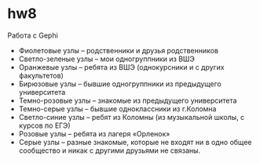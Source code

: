 # hw8
Работа с Gephi
* Фиолетовые узлы – родственники и друзья родственников
*	Светло-зеленые узлы – мои одногруппники из ВШЭ
*	Оранжевые узлы – ребята из ВШЭ (однокурсники и с других факультетов) 
*	Бирюзовые узлы – бывшие одногруппники из предыдущего университета 
*	Темно-розовые узлы – знакомые из предыдущего университета 
*	Темно-серые узлы – бывшие одноклассники из г.Коломна 
*	Светло-синие узлы – ребят из Коломны (из музыкальной школы, с курсов по ЕГЭ)
*	Розовые узлы – ребята из лагеря «Орленок» 
*	 Серые узлы – разные знакомые, которые не входят ни в одно общее сообщество и никак с другими друзьями не связаны. 

